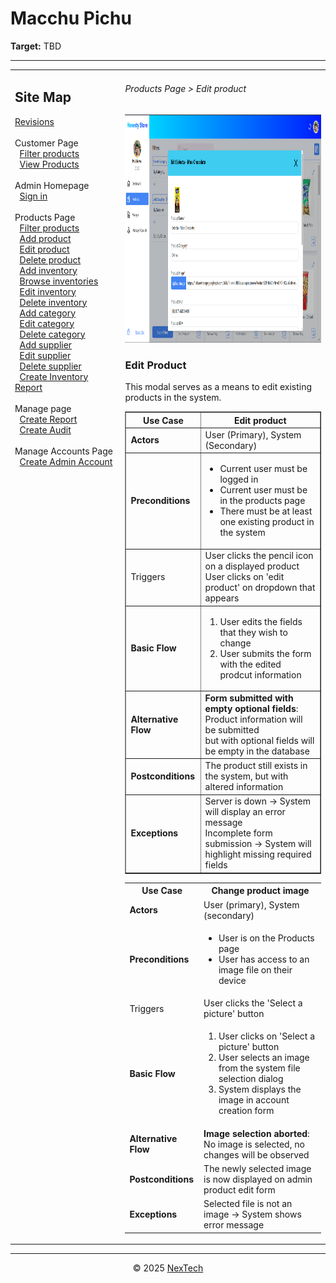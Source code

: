 # Macchu Pichu

**Target:** TBD

---

<table>
  <tr>
    <td valign="top" style="width: 35%;">
      <h2>Site Map</h2>
      <a href="../readme.md">Revisions</a><br><br>
      Customer Page<br>
      &nbsp;&nbsp;<a href="./filter-products.md">Filter products</a><br>
            &nbsp;&nbsp;<a href="./view-products.md">View Products</a><br><br>     
      Admin Homepage<br>
      &nbsp;&nbsp;<a href="./sign-in.md">Sign in</a><br><br>
      Products Page<br>
      &nbsp;&nbsp;<a href="./filter-products.md">Filter products</a><br>
      &nbsp;&nbsp;<a href="./add-product.md">Add product</a><br>
      &nbsp;&nbsp;<a href="./edit-product.md">Edit product</a><br>
      &nbsp;&nbsp;<a href="./delete-product.md">Delete product</a><br>
      &nbsp;&nbsp;<a href="./add-inventory.md">Add inventory</a><br>
      &nbsp;&nbsp;<a href="./browse-inventories.md">Browse inventories</a><br>
      &nbsp;&nbsp;<a href="./edit-inventory.md">Edit inventory</a><br>
      &nbsp;&nbsp;<a href="./delete-inventory.md">Delete inventory</a><br>
      &nbsp;&nbsp;<a href="./add-category.md">Add category</a><br>
      &nbsp;&nbsp;<a href="./edit-category.md">Edit category</a><br>
      &nbsp;&nbsp;<a href="./delete-category.md">Delete category</a><br>
      &nbsp;&nbsp;<a href="./add-supplier.md">Add supplier</a><br>
      &nbsp;&nbsp;<a href="./edit-supplier.md">Edit supplier</a><br>
      &nbsp;&nbsp;<a href="./delete-supplier.md">Delete supplier</a><br>
      &nbsp;&nbsp;<a href="./create-inventory-report.md">Create Inventory Report</a><br><br>
      Manage page<br>
      &nbsp;&nbsp;<a href="./create-report.md">Create Report</a><br>
      &nbsp;&nbsp;<a href="./create-audit.md">Create Audit</a><br><br>
      Manage Accounts Page<br>
      &nbsp;&nbsp;<a href="./create-admin-account.md">Create Admin Account</a><br><br>
    </td>
    <td valign="top" >
      <h6> Products Page > Edit product </h6>
        <img src = "./mock-ups/edit-product.png" width='720' height='365'/>
      <h3>Edit Product</h3>
      <p>This modal serves as a means to edit existing products in the system.</p>
      <table border="1">
        <tr>
          <th>Use Case</th>
          <th>Edit product</th>
        </tr>
        <tr>
          <td><b>Actors</b></td>
          <td>User (Primary), System (Secondary)</td>
        </tr>
        <tr>
          <td><b>Preconditions</b></td>
          <td>
          <ul>
            <li>Current user must be logged in</li>
            <li>Current user must be in the products page</li>
            <li>There must be at least one existing product in the system</li>
            </ul>
          </td>
        </tr>
        <tr>
          <td>Triggers</td>
          <td>User clicks the pencil icon on a displayed product<br>
            User clicks on 'edit product' on dropdown that appears
          </td>
        </tr>
        <tr>
          <td><b>Basic Flow</b></td>
          <td>
            <ol>
              <li>User edits the fields that they wish to change</li>
              <li>User submits the form with the edited prodcut information</li>
            </ol>
          </td>
        </tr>
        <tr>
          <td><b>Alternative Flow</b></td>
          <td>
            <strong>Form submitted with empty optional fields</strong>: Product information will be submitted <br>but with optional fields will be empty in the database
          </td>
        </tr>
        <tr>
          <td><b>Postconditions</b></td>
          <td>
            The product still exists in the system, but with altered information
          </td>
        </tr>
        <tr>
          <td><b>Exceptions</b></td>
          <td>Server is down → System will display an error message<br>
           Incomplete form submission → System will highlight missing required fields
          </td>
        </tr>
        </table>
        <table>
        <tr>
          <th>Use Case</th>
          <th>Change product image</th>
        </tr>
        <tr>
          <td><b>Actors</b></td>
          <td>User (primary), System (secondary)</td>
        </tr>
        <tr>
          <td><b>Preconditions</b></td>
          <td>
            <ul>
              <li>User is on the Products page</li>
              <li>User has access to an image file on their device</li>
            </ul>
          </td>
        </tr>
        <tr>
          <td>Triggers</td>
          <td>User clicks the 'Select a picture' button</td>
        </tr>
        <tr>
          <td><b>Basic Flow</b></td>
          <td>
            <ol>
              <li>User clicks on 'Select a picture' button</li>
              <li>User selects an image from the system file selection dialog</li>
              <li>System displays the image in account creation form</li>
            </ol>
          </td>
        </tr>
        <tr>
          <td><b>Alternative Flow</b></td>
          <td><strong>Image selection aborted</strong>: No image is selected, no changes will be observed<br>
          </td>
        </tr>
        <tr>
          <td><b>Postconditions</b></td>
          <td>The newly selected image is now displayed on admin product edit form</td>
        </tr>
        <tr>
          <td><b>Exceptions</b></td>
          <td>Selected file is not an image → System shows error message</td>
        </tr>
        </table>
    </td>
  </tr>
</table>

---

<div align="center">
  © 2025 <a href="#">NexTech</a>
</div>
